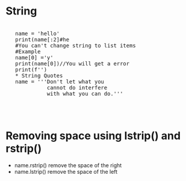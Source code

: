 # String

<pre>
 
   name = 'hello'
   print(name[:2]#he
   #You can't change string to list items
   #Example 
   name[0] ='y'
   print(name[0])//You will get a error
   print(f'')
   * String Quotes 
   name = '''Don't let what you 
             cannot do interfere 
             with what you can do.'''

               
 
</pre>

# Removing space using lstrip() and rstrip()
  * name.rstrip() remove the space of the right
  * name.lstrip() remove the space of the left
